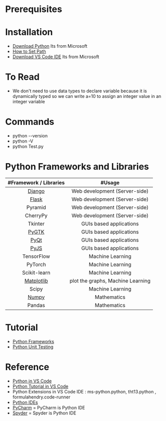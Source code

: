 # Prerequisites

# Installation
* [Download Python](https://www.anaconda.com/products/individual#download-section) Its from Microsoft
* [How to Set Path](https://www.javatpoint.com/how-to-set-python-path)
* [Download VS Code IDE](https://code.visualstudio.com/#alt-downloads) Its from Microsoft

# To Read
* We don't need to use data types to declare variable because it is dynamically typed so we can write a=10 to assign an integer value in an integer variable

# Commands
* python --version
* python -V
* python Test.py

# Python Frameworks and Libraries
| #Framework / Libraries | #Usage | 
| :---: | :---: | 
| [Django](https://www.javatpoint.com/django-tutorial)  | Web development (Server-side) |
| [Flask](https://www.javatpoint.com/flask-tutorial)   | Web development (Server-side) |
| Pyramid   | Web development (Server-side) |
| CherryPy  | Web development (Server-side) |
| Tkinter   | GUIs based applications |
| [PyGTK](https://python-guide-kr.readthedocs.io/ko/latest/scenarios/gui.html#gtk)   | GUIs based applications |
| [PyQt](https://python-guide-kr.readthedocs.io/ko/latest/scenarios/gui.html#pyqt)   | GUIs based applications |
| [PyJS](http://pyjs.org/ControlsTutorial.html)  | GUIs based applications |
| TensorFlow   | Machine Learning  | 
| PyTorch   | Machine Learning  |
| Scikit-learn  | Machine Learning |
| [Matplotlib](https://www.javatpoint.com/how-to-install-matplotlib-in-python)  | plot the graphs, Machine Learning |
| Scipy  | Machine Learning |
| [Numpy](https://www.w3schools.com/python/numpy/numpy_intro.asp)  | Mathematics |
| Pandas  | Mathematics |

# Tutorial
* [Python Frameworks](https://www.javatpoint.com/python-frameworks)
* [Python Unit Testing](https://www.javatpoint.com/python-unit-testing)

# Reference
* [Python in VS Code](https://code.visualstudio.com/docs/languages/python)
* [Python Tutorial in VS Code](https://code.visualstudio.com/docs/python/python-tutorial)
* Python Extensions in VS Code IDE : ms-python.python, tht13.python , formulahendry.code-runner
* [Python IDEs](https://www.stxnext.com/blog/best-python-ides-code-editors/)
* [PyCharm](https://www.jetbrains.com/pycharm/download/#section=windows) = PyCharm is Python IDE
* [Spyder](https://www.spyder-ide.org/) = Spyder is Python IDE

